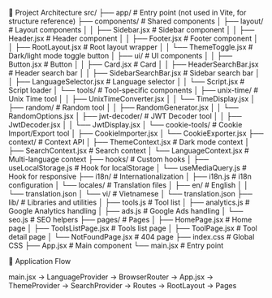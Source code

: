 📂 Project Architecture
src/
├── app/                      # Entry point (not used in Vite, for structure reference)
├── components/               # Shared components
│   ├── layout/               # Layout components
│   │   ├── Sidebar.jsx       # Sidebar component
│   │   ├── Header.jsx        # Header component
│   │   ├── Footer.jsx        # Footer component
│   │   ├── RootLayout.jsx    # Root layout wrapper
│   │   └── ThemeToggle.jsx   # Dark/light mode toggle button
│   ├── ui/                   # UI components
│   │   ├── Button.jsx        # Button
│   │   ├── Card.jsx          # Card
│   │   ├── HeaderSearchBar.jsx # Header search bar
│   │   ├── SidebarSearchBar.jsx # Sidebar search bar
│   │   ├── LanguageSelector.jsx # Language selector 
│   │   └── Script.jsx        # Script loader
│   └── tools/                # Tool-specific components
│       ├── unix-time/        # Unix Time tool
│       │   ├── UnixTimeConverter.jsx
│       │   └── TimeDisplay.jsx
│       ├── random/           # Random tool
│       │   ├── RandomGenerator.jsx
│       │   └── RandomOptions.jsx
│       ├── jwt-decoder/      # JWT Decoder tool
│       │   ├── JwtDecoder.jsx
│       │   └── JwtDisplay.jsx
│       └── cookie-tools/     # Cookie Import/Export tool
│           ├── CookieImporter.jsx
│           └── CookieExporter.jsx
├── context/                  # Context API
│   ├── ThemeContext.jsx      # Dark mode context
│   ├── SearchContext.jsx     # Search context
│   └── LanguageContext.jsx   # Multi-language context
├── hooks/                    # Custom hooks
│   ├── useLocalStorage.js    # Hook for localStorage
│   └── useMediaQuery.js      # Hook for responsive
├── i18n/                     # Internationalization
│   ├── i18n.js               # i18n configuration
│   └── locales/              # Translation files
│       ├── en/               # English
│       │   └── translation.json
│       └── vi/               # Vietnamese
│           └── translation.json
├── lib/                      # Libraries and utilities
│   ├── tools.js              # Tool list
│   ├── analytics.js          # Google Analytics handling
│   ├── ads.js                # Google Ads handling
│   └── seo.js                # SEO helpers
├── pages/                    # Pages
│   ├── HomePage.jsx          # Home page
│   ├── ToolsListPage.jsx     # Tools list page
│   ├── ToolPage.jsx          # Tool detail page
│   └── NotFoundPage.jsx      # 404 page
├── index.css                 # Global CSS
├── App.jsx                   # Main component
└── main.jsx                  # Entry point


🔄 Application Flow

main.jsx → LanguageProvider → BrowserRouter → App.jsx → ThemeProvider → SearchProvider → Routes → RootLayout → Pages